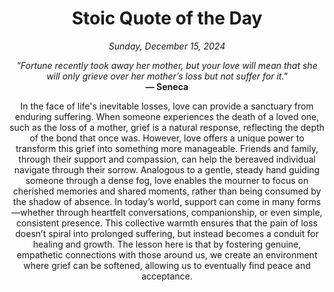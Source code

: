 <h1 align="center">Stoic Quote of the Day</h1>
<p align="center"><em>Sunday, December 15, 2024</em></p>
<p align="center">
    <em>"Fortune recently took away her mother, but your love will mean that she will only grieve over her mother’s loss but not suffer for it."</em><br>
    <strong>— Seneca</strong>
</p>

<p align="center" style="max-width:600px;margin:0 auto;">
    In the face of life's inevitable losses, love can provide a sanctuary from enduring suffering. When someone experiences the death of a loved one, such as the loss of a mother, grief is a natural response, reflecting the depth of the bond that once was. However, love offers a unique power to transform this grief into something more manageable. Friends and family, through their support and compassion, can help the bereaved individual navigate through their sorrow. Analogous to a gentle, steady hand guiding someone through a dense fog, love enables the mourner to focus on cherished memories and shared moments, rather than being consumed by the shadow of absence. In today’s world, support can come in many forms—whether through heartfelt conversations, companionship, or even simple, consistent presence. This collective warmth ensures that the pain of loss doesn’t spiral into prolonged suffering, but instead becomes a conduit for healing and growth. The lesson here is that by fostering genuine, empathetic connections with those around us, we create an environment where grief can be softened, allowing us to eventually find peace and acceptance.
</p>
